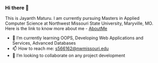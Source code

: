 ### Hi there 👋

This is Jayanth Maturu. I am currently pursuing Masters in Applied Computer Science at Northwest Missouri State University, Maryville, MO. Here is the link to know more about me - [AboutMe](https://github.com/JayanthMaturu/my2-Maturu/blob/main/MyStats.md)

- 🌱 I’m currently learning OOPS, Developing Web Applications and Services, Advanced Databases
- 📫 How to reach me: s566162@nwmissouri.edu
- 👯 I’m looking to collaborate on any project development
